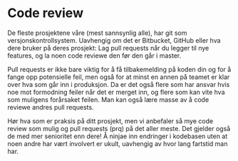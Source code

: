 # Code review

De fleste prosjektene våre (mest sannsynlig alle), har git som versjonskontrollsystem. Uavhengig om det er Bitbucket, GitHub eller hva dere bruker på deres prosjekt: Lag pull requests når du legger til nye features, og la noen code reviewe den før den går i master.

Pull requests er ikke bare viktig for å få tilbakemelding på koden din og for å fange opp potensielle feil, men også for at minst en annen på teamet er klar over hva som går inn i produksjon. Da er det også flere som har ansvar hvis noe mot formodning feiler når det er merget inn, og flere som kan vite hva som muligens forårsaket feilen.  Man kan også lære masse av å code reviewe andres pull requests.

Hør hva som er praksis på ditt prosjekt, men vi anbefaler så mye code review som mulig og pull requests (prq) på det aller meste. Det gjelder også de med mer senioritet enn dere! Å ninjae inn endringer i kodebasen uten at noen andre har vært involvert er ukult, uavhengig av hvor lang fartstid man har.
